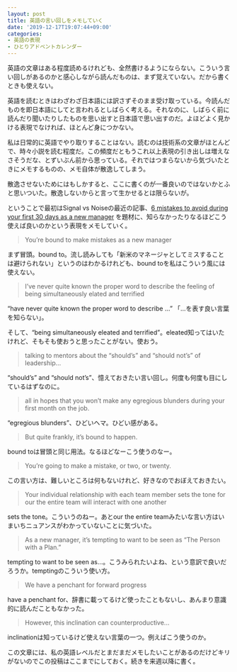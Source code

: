 ```yaml
---
layout: post
title: 英語の言い回しをメモしていく
date: '2019-12-17T19:07:44+09:00'
categories:
- 英語の表現
- ひとりアドベントカレンダー
---
```


英語の文章はある程度読めるけれども、全然書けるようにならない。こういう言い回しがあるのかと感心しながら読んだものは、まず覚えていない。だから書くときも使えない。

英語を読むときはわざわざ日本語には訳さずそのまま受け取っている。今読んだものを即日本語にしてと言われるとしばらく考える。それなのに、しばらく前に読んだり聞いたりしたものを思い出すと日本語で思い出すのだ。よほどよく見かける表現でなければ、ほとんど身につかない。

私は日常的に英語でやり取りすることはない。読むのは技術系の文章がほとんどで、時々小説を読む程度だ。この頻度だともうこれ以上表現の引き出しは増えなさそうだな、とずいぶん前から思っている。それではつまらないから気づいたときにメモするものの、メモ自体が散逸してしまう。

散逸させないためにはもしかすると、ここに書くのが一番良いのではないかとふと思いついた。散逸しないからと言って生かせるとは限らないが。

ということで最初はSignal vs Noiseの最近の記事、[6 mistakes to avoid during your first 30 days as a new manager](https://m.signalvnoise.com/6-mistakes-to-avoid-during-your-first-30-days-as-a-new-manager/) を題材に、知らなかったりなるほどこう使えば良いのかという表現をメモしていく。

> You’re bound to make mistakes as a new manager

まず冒頭。bound to。流し読みしても「新米のマネージャとしてミスすることは避けられない」というのはわかるけれども、bound toを私はこういう風には使えない。

> I’ve never quite known the proper word to describe the feeling of being simultaneously elated and terrified 

“have never quite known the proper word to describe ...” 「...を表す良い言葉を知らない」。

そして、“being simultaneously eleated and terrified”。eleated知ってはいたけれど、そもそも使おうと思ったことがない。使おう。

> talking to mentors about the “should’s” and “should not’s” of leadership…

“should’s” and “should not’s”、憶えておきたい言い回し。何度も何度も目にしているはずなのに。

> all in hopes that you won’t make any egregious blunders during your first month on the job.

“egregious blunders”、ひどいヘマ。ひどい感がある。

> But quite frankly, it’s bound to happen.

bound toは冒頭と同じ用法。なるほどなーこう使うのなー。

> You’re going to make a mistake, or two, or twenty. 

この言い方は、難しいところは何もないけれど、好きなのでおぼえておきたい。

> Your individual relationship with each team member sets the tone for our the entire team will interact with one another

sets the tone。こういうのねー。あとour the entire teamみたいな言い方はいまいちニュアンスがわかっていないことに気づいた。

> As a new manager, it’s tempting to want to be seen as “The Person with a Plan.” 

tempting to want to be seen as...。こうみられたいよね、という意訳で良いだろうか。temptingのこういう使い方。

> We have a penchant for forward progress

have a penchant for、辞書に載ってるけど使ったこともないし、あんまり意識的に読んだこともなかった。

> However, this inclination can counterproductive...

inclinationは知っているけど使えない言葉の一つ。例えばこう使うのか。

この文章には、私の英語レベルだとまだまだメモしたいことがあるのだけどキリがないのでこの投稿はここまでにしておく。続きを来週以降に書く。









